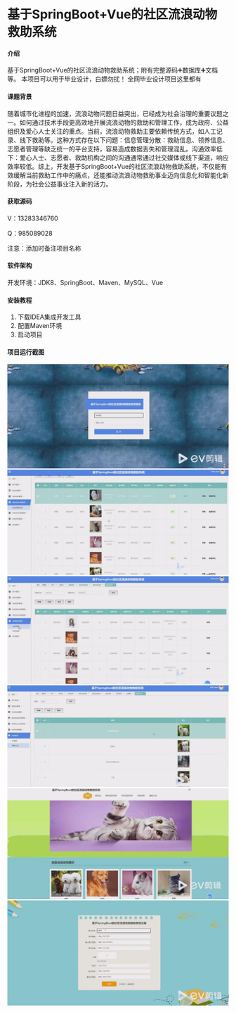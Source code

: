 # 基于SpringBoot+Vue的社区流浪动物救助系统

#### 介绍
基于SpringBoot+Vue的社区流浪动物救助系统；附有完整源码➕数据库➕文档等。
本项目可以用于毕业设计，白嫖勿扰！
全网毕业设计项目这里都有

#### 课题背景
随着城市化进程的加速，流浪动物问题日益突出，已经成为社会治理的重要议题之一。如何通过技术手段更高效地开展流浪动物的救助和管理工作，成为政府、公益组织及爱心人士关注的重点。当前，流浪动物救助主要依赖传统方式，如人工记录、线下救助等。这种方式存在以下问题：信息管理分散：救助信息、领养信息、志愿者管理等缺乏统一的平台支持，容易造成数据丢失和管理混乱。沟通效率低下：爱心人士、志愿者、救助机构之间的沟通通常通过社交媒体或线下渠道，响应效率较低。综上，开发基于SpringBoot+Vue的社区流浪动物救助系统，不仅能有效缓解当前救助工作中的痛点，还能推动流浪动物救助事业迈向信息化和智能化新阶段，为社会公益事业注入新的活力。
#### 获取源码
V：13283346760

Q：985089028

注意：添加时备注项目名称

#### 软件架构
开发环境：JDK8、SpringBoot、Maven、MySQL、Vue

#### 安装教程

1.  下载IDEA集成开发工具
2.  配置Maven环境
3.  启动项目

#### 项目运行截图
![](./项目截图/Snipaste_2024-08-28_21-03-56.png)
![](./项目截图/Snipaste_2024-08-28_21-04-12.png)
![](./项目截图/Snipaste_2024-08-28_21-04-19.png)
![](./项目截图/Snipaste_2024-08-28_21-04-26.png)
![](./项目截图/Snipaste_2024-08-28_21-04-32.png)
![](./项目截图/Snipaste_2024-08-28_21-04-38.png)



